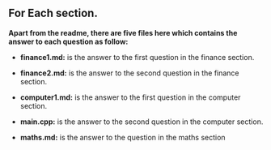 ## For Each section.

**Apart from the readme, there are five files here which contains the answer to each question as follow:**

* **finance1.md:** is the answer to the first question in the finance section.

* **finance2.md:** is the answer to the second question in the finance section.

* **computer1.md:** is the answer to the first question in the computer section.

* **main.cpp:** is the answer to the second question in the computer section.

* **maths.md:** is the answer to the question in the maths section